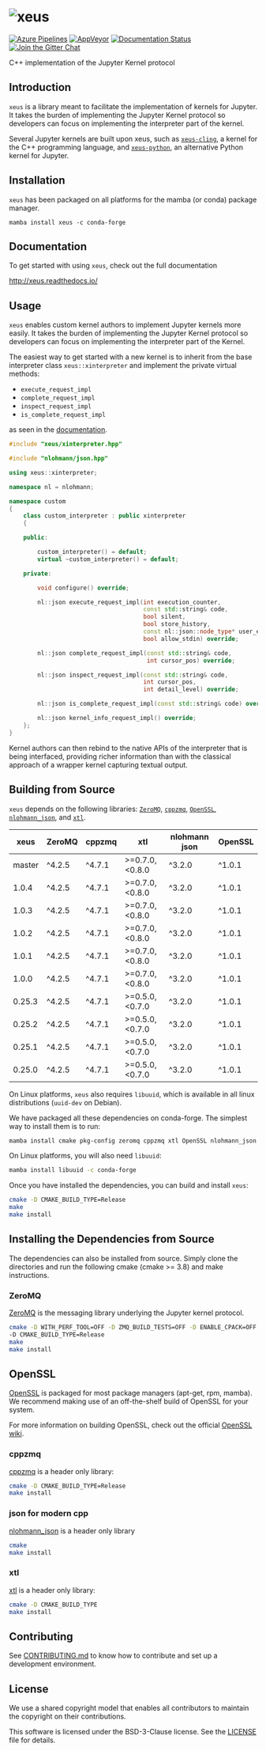# ![xeus](docs/source/xeus.svg)

[![Azure Pipelines](https://dev.azure.com/jupyter-xeus/jupyter-xeus/_apis/build/status/jupyter-xeus.xeus?branchName=master)](https://dev.azure.com/jupyter-xeus/jupyter-xeus/_build/latest?definitionId=1&branchName=master)
[![AppVeyor](https://ci.appveyor.com/api/projects/status/hit9rhq3e09m2qwg?svg=true)](https://ci.appveyor.com/project/jupyter-xeus/xeus)
[![Documentation Status](http://readthedocs.org/projects/xeus/badge/?version=latest)](https://xeus.readthedocs.io/en/latest/?badge=latest)
[![Join the Gitter Chat](https://badges.gitter.im/Join%20Chat.svg)](https://gitter.im/QuantStack/Lobby?utm_source=badge&utm_medium=badge&utm_campaign=pr-badge&utm_content=badge)

C++ implementation of the Jupyter Kernel protocol

## Introduction

`xeus` is a library meant to facilitate the implementation of kernels for Jupyter. It
takes the burden of implementing the Jupyter Kernel protocol so developers can focus on
implementing the interpreter part of the kernel.

Several Jupyter kernels are built upon xeus, such as
[`xeus-cling`](https://github.com/jupyter-xeus/xeus-cling), a kernel for the C++
programming language, and [`xeus-python`](https://github.com/jupyter-xeus/xeus-python),
an alternative Python kernel for Jupyter.

## Installation

`xeus` has been packaged on all platforms for the mamba (or conda) package manager.

```
mamba install xeus -c conda-forge
```

## Documentation

To get started with using `xeus`, check out the full documentation

http://xeus.readthedocs.io/

## Usage

`xeus` enables custom kernel authors to implement Jupyter kernels more easily. It takes
the burden of implementing the Jupyter Kernel protocol so developers can focus on
implementing the interpreter part of the Kernel.

The easiest way to get started with a new kernel is to inherit from the base interpreter
class `xeus::xinterpreter` and implement the private virtual methods:

- `execute_request_impl`
- `complete_request_impl`
- `inspect_request_impl`
- `is_complete_request_impl`

as seen in the [documentation](http://xeus.readthedocs.io/).

```cpp
#include "xeus/xinterpreter.hpp"

#include "nlohmann/json.hpp"

using xeus::xinterpreter;

namespace nl = nlohmann;

namespace custom
{
    class custom_interpreter : public xinterpreter
    {

    public:

        custom_interpreter() = default;
        virtual ~custom_interpreter() = default;

    private:

        void configure() override;

        nl::json execute_request_impl(int execution_counter,
                                      const std::string& code,
                                      bool silent,
                                      bool store_history,
                                      const nl::json::node_type* user_expressions,
                                      bool allow_stdin) override;

        nl::json complete_request_impl(const std::string& code,
                                       int cursor_pos) override;

        nl::json inspect_request_impl(const std::string& code,
                                      int cursor_pos,
                                      int detail_level) override;

        nl::json is_complete_request_impl(const std::string& code) override;

        nl::json kernel_info_request_impl() override;
    };
}
```

Kernel authors can then rebind to the native APIs of the interpreter that is being
interfaced, providing richer information than with the classical approach of a wrapper
kernel capturing textual output.

## Building from Source

`xeus` depends on the following libraries: [`ZeroMQ`](https://github.com/zeromq/libzmq),
[`cppzmq`](https://github.com/zeromq/cppzmq),
[`OpenSSL`](https://github.com/openssl/openssl),
[`nlohmann_json`](https://github.com/nlohmann/json), and
[`xtl`](https://github.com/xtensor-stack/xtl).

| xeus   | ZeroMQ | cppzmq | xtl            | nlohmann json | OpenSSL |
| ------ | ------ | ------ | -------------- | ------------- | ------- |
| master | ^4.2.5 | ^4.7.1 | >=0.7.0,<0.8.0 | ^3.2.0        | ^1.0.1  |
| 1.0.4  | ^4.2.5 | ^4.7.1 | >=0.7.0,<0.8.0 | ^3.2.0        | ^1.0.1  |
| 1.0.3  | ^4.2.5 | ^4.7.1 | >=0.7.0,<0.8.0 | ^3.2.0        | ^1.0.1  |
| 1.0.2  | ^4.2.5 | ^4.7.1 | >=0.7.0,<0.8.0 | ^3.2.0        | ^1.0.1  |
| 1.0.1  | ^4.2.5 | ^4.7.1 | >=0.7.0,<0.8.0 | ^3.2.0        | ^1.0.1  |
| 1.0.0  | ^4.2.5 | ^4.7.1 | >=0.7.0,<0.8.0 | ^3.2.0        | ^1.0.1  |
| 0.25.3 | ^4.2.5 | ^4.7.1 | >=0.5.0,<0.7.0 | ^3.2.0        | ^1.0.1  |
| 0.25.2 | ^4.2.5 | ^4.7.1 | >=0.5.0,<0.7.0 | ^3.2.0        | ^1.0.1  |
| 0.25.1 | ^4.2.5 | ^4.7.1 | >=0.5.0,<0.7.0 | ^3.2.0        | ^1.0.1  |
| 0.25.0 | ^4.2.5 | ^4.7.1 | >=0.5.0,<0.7.0 | ^3.2.0        | ^1.0.1  |

On Linux platforms, `xeus` also requires `libuuid`, which is available in all linux
distributions (`uuid-dev` on Debian).

We have packaged all these dependencies on conda-forge. The simplest way to install them
is to run:

```bash
mamba install cmake pkg-config zeromq cppzmq xtl OpenSSL nlohmann_json -c conda-forge
```

On Linux platforms, you will also need `libuuid`:

```bash
mamba install libuuid -c conda-forge
```

Once you have installed the dependencies, you can build and install `xeus`:

```bash
cmake -D CMAKE_BUILD_TYPE=Release
make
make install
```

## Installing the Dependencies from Source

The dependencies can also be installed from source. Simply clone the directories and run
the following cmake (cmake >= 3.8) and make instructions.

### ZeroMQ

[ZeroMQ](https://github.com/zeromq/libzmq) is the messaging library underlying the
Jupyter kernel protocol.

```bash
cmake -D WITH_PERF_TOOL=OFF -D ZMQ_BUILD_TESTS=OFF -D ENABLE_CPACK=OFF
-D CMAKE_BUILD_TYPE=Release
make
make install
```

## OpenSSL

[OpenSSL](https://www.openssl.org/) is packaged for most package managers (apt-get, rpm,
mamba). We recommend making use of an off-the-shelf build of OpenSSL for your system.

For more information on building OpenSSL, check out the official
[OpenSSL wiki](https://wiki.openssl.org/index.php/Compilation_and_Installation).

### cppzmq

[cppzmq](https://github.com/zeromq/cppzmq) is a header only library:

```bash
cmake -D CMAKE_BUILD_TYPE=Release
make install
```

### json for modern cpp

[nlohmann_json](https://github.com/nlohmann/json) is a header only library

```bash
cmake
make install
```

### xtl

[xtl](https://github.com/xtensor-stack/xtl) is a header only library:

```bash
cmake -D CMAKE_BUILD_TYPE
make install
```

## Contributing

See [CONTRIBUTING.md](./CONTRIBUTING.md) to know how to contribute and set up a
development environment.

## License

We use a shared copyright model that enables all contributors to maintain the copyright
on their contributions.

This software is licensed under the BSD-3-Clause license. See the [LICENSE](LICENSE)
file for details.
